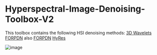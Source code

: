 # Hyperspectral-Image-Denoising-Toolbox-V2
This toolbox contains the following HSI denoising methods:
[3D Wavelets](https://www.researchgate.net/publication/328027880_Hyperspectral_Image_Denoising_Matlab_Toolbox)
[FORPDN](https://www.researchgate.net/publication/303445288_FORPDN_SURE) also [FORPDN](https://www.researchgate.net/publication/328027880_Hyperspectral_Image_Denoising_Matlab_Toolbox)
[]()
[]()
[]()
[HyRes](https://www.researchgate.net/publication/321228760_HyRes_Automatic_Hyperspectral_Image_Restoration_Using_Sparse_and_Low-Rank_Modeling)
[]()
[]()
[]()
[]()






![image](https://user-images.githubusercontent.com/61419984/123767477-c6c7b380-d8c7-11eb-9bd0-1fa3b746351a.png)

